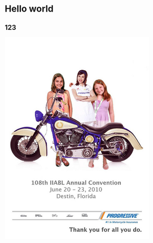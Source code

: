 # Hello world

## 123





![0ktxb6fjjrhb2lm1mxy4ovyx76gcx45](image\0ktxb6fjjrhb2lm1mxy4ovyx76gcx45.jpg)
